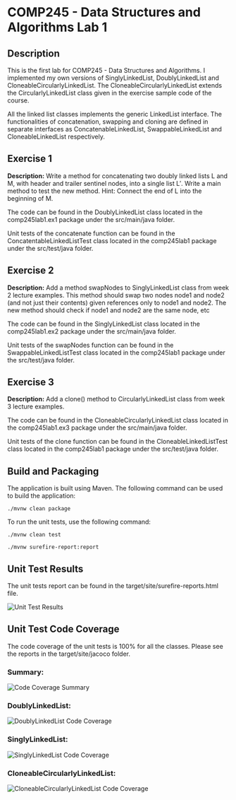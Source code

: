 # COMP245 - Data Structures and Algorithms Lab 1

## Description
This is the first lab for COMP245 - Data Structures and Algorithms.
I implemented my own versions of SinglyLinkedList, DoublyLinkedList and
CloneableCircularlyLinkedList. The CloneableCircularlyLinkedList extends the
CircularlyLinkedList class
given in the exercise sample code of the course.

All the linked list classes implements the generic LinkedList interface.
The functionalities of concatenation, swapping and cloning are defined in
separate interfaces as ConcatenableLinkedList, SwappableLinkedList and
CloneableLinkedList respectively.


## Exercise 1
**Description:** Write a method for concatenating two doubly linked lists L and M, with header
and trailer sentinel nodes, into a single
list L′. Write a main method to test the new method. Hint: Connect the end of L
into the beginning of M.

The code can be found in the DoublyLinkedList class located in the
comp245lab1.ex1 package under the src/main/java
folder.

Unit tests of the concatenate function can be found in the
ConcatentableLinkedListTest class located in the comp245lab1
package under the src/test/java folder.


## Exercise 2
**Description:** Add a method swapNodes to SinglyLinkedList class from week 2 lecture examples.
This method should swap two nodes node1
and node2 (and not just their contents) given references only to node1 and
node2. The new method should check if node1
and node2 are the same node, etc

The code can be found in the SinglyLinkedList class located in the
comp245lab1.ex2 package under the src/main/java
folder.

Unit tests of the swapNodes function can be found in the SwappableLinkedListTest
class located in the comp245lab1
package under the src/test/java folder.


## Exercise 3

**Description:** Add a clone() method to CircularlyLinkedList class from week 3 lecture examples.

The code can be found in the CloneableCircularlyLinkedList class located in the
comp245lab1.ex3 package under the
src/main/java folder.

Unit tests of the clone function can be found in the CloneableLinkedListTest
class located in the comp245lab1 package
under the src/test/java folder.


## Build and Packaging
The application is built using Maven. The following command can be used to
build the application:

```./mvnw clean package```

To run the unit tests, use the following command:

```./mvnw clean test```

```./mvnw surefire-report:report```


## Unit Test Results
The unit tests report can be found in the target/site/surefire-reports.html file.

![Unit Test Results](screenshots/Unit-Tests-Report.png)


## Unit Test Code Coverage
The code coverage of the unit tests is 100% for all the classes. Please see
the reports in the target/site/jacoco folder.

### Summary:
![Code Coverage Summary](screenshots/Code-Coverage-Summary.png)

### DoublyLinkedList:
![DoublyLinkedList Code Coverage](screenshots/DoublyLinkedList-Code-Coverage.png)

### SinglyLinkedList:
![SinglyLinkedList Code Coverage](screenshots/SinglyLinkedList-Code-Coverage.png)

### CloneableCircularlyLinkedList:
![CloneableCircularlyLinkedList Code Coverage](screenshots/CloneableCircularlyLinkedList-Code-Coverage.png)

